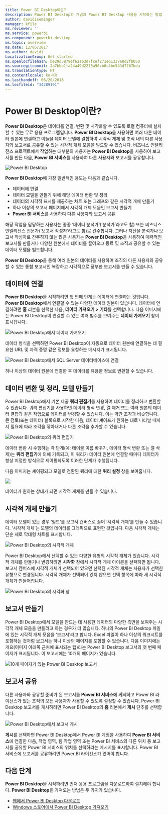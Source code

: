 ```yaml
---
title: Power BI Desktop이란?
description: Power BI Desktop의 개념과 Power BI Desktop 사용을 시작하는 방법 알아보기
author: davidiseminger
manager: kfile
ms.reviewer: ''
ms.service: powerbi
ms.component: powerbi-desktop
ms.topic: overview
ms.date: 12/06/2017
ms.author: davidi
LocalizationGroup: Get started
ms.openlocfilehash: be29d5879ef62ab3d7fcef271e61337a0d2fb050
ms.sourcegitcommit: 2a7bbb1fa24a49d2278a90cb0c4be543d7267bda
ms.translationtype: HT
ms.contentlocale: ko-KR
ms.lasthandoff: 06/26/2018
ms.locfileid: "34289191"
---
```

# <a name="what-is-power-bi-desktop"></a>Power BI Desktop이란?

**Power BI Desktop**은 데이터를 연결, 변환 및 시각화할 수 있도록 로컬 컴퓨터에 설치할 수 있는 무료 응용 프로그램입니다. **Power BI Desktop**을 사용하면 여러 다른 데이터 원본에 연결하고 이들을 데이터 모델에 결합하여 시각적 개체 및 조직 내의 다른 사용자와 보고서로 공유할 수 있는 시각적 개체 모음을 빌드할 수 있습니다. 비즈니스 인텔리전스 프로젝트에서 작업하는 대부분의 사용자는 **Power BI Desktop**을 사용하여 보고서를 만든 다음, **Power BI 서비스**를 사용하여 다른 사용자와 보고서를 공유합니다.

![Power BI Desktop](media/desktop-what-is-desktop/what-is-desktop_01.png)

**Power BI Desktop**에 가장 일반적인 용도는 다음과 같습니다.

* 데이터에 연결
* 데이터 모델을 만들기 위해 해당 데이터 변환 및 정리
* 데이터의 시각적 표시를 제공하는 차트 또는 그래프와 같은 시각적 개체 만들기
* 하나 이상의 보고서 페이지에서 시각적 개체 모음인 보고서 만들기
* **Power BI 서비스**를 사용하여 다른 사용자와 보고서 공유

해당 작업을 담당하는 사용자는 종종 ‘데이터 분석가’(‘분석가’라고도 함) 또는 비즈니스 인텔리전스 전문가(‘보고서 작성자’라고도 함)로 간주합니다. 그러나 자신을 분석가나 보고서 작성자로 간주하지 않는 많은 사용자는 **Power BI Desktop**을 사용하여 매력적인 보고서를 만들거나 다양한 원본에서 데이터를 끌어오고 동료 및 조직과 공유할 수 있는 데이터 모델을 빌드합니다.

**Power BI Desktop**을 통해 여러 원본의 데이터를 사용하여 조직의 다른 사용자와 공유할 수 있는 통합 보고서인 복잡하고 시각적으로 풍부한 보고서를 만들 수 있습니다. 

## <a name="connect-to-data"></a>데이터에 연결
**Power BI Desktop**을 시작하려면 첫 번째 단계는 데이터에 연결하는 것입니다. **Power BI Desktop**에서 연결할 수 있는 다양한 데이터 원본이 있습니다. 데이터에 연결하려면 **홈** 리본을 선택한 다음, **데이터 가져오기 > 기타**를 선택합니다. 다음 이미지에는 Power BI Desktop이 연결할 수 있는 여러 범주를 보여주는 **데이터 가져오기** 창이 표시됩니다.

![Power BI Desktop에서 데이터 가져오기](media/desktop-what-is-desktop/what-is-desktop_02.png)

데이터 형식을 선택하면 Power BI Desktop이 자동으로 데이터 원본에 연결하는 데 필요한 URL 및 자격 증명 같은 정보를 요청하는 메시지가 표시됩니다.

![Power BI Desktop에서 SQL Server 데이터베이스에 연결](media/desktop-what-is-desktop/what-is-desktop_03.png)

하나 이상의 데이터 원본에 연결한 후 데이터를 유용한 정보로 변환할 수 있습니다.

## <a name="transform-and-clean-data-create-a-model"></a>데이터 변환 및 정리, 모델 만들기

Power BI Desktop에서 기본 제공 **쿼리 편집기**를 사용하여 데이터를 정리하고 변환할 수 있습니다. 쿼리 편집기를 사용하면 데이터 형식 변경, 열 제거 또는 여러 원본의 데이터 결합과 같은 작업으로 데이터를 변경할 수 있습니다. 이는 약간 조각과 비슷합니다. 큰 점토(또는 데이터) 블록으로 시작한 다음, 데이터 셰이프가 원하는 대로 나타날 때까지 필요에 따라 조각을 깎아내거나 다른 조각을 추가할 수 있습니다. 

![Power BI Desktop의 쿼리 편집기](media/desktop-getting-started/designer_gsg_editquery.png)

데이터 변환 시 수행하는 각 단계(예: 테이블 이름 바꾸기, 데이터 형식 변환 또는 열 삭제)는 **쿼리 편집기**에 의해 기록되고, 이 쿼리가 데이터 원본에 연결할 때마다 데이터가 항상 지정한 방식으로 셰이핑되도록 이러한 단계가 수행됩니다.

다음 이미지는 셰이핑되고 모델로 전환된 쿼리에 대한 **쿼리 설정** 창을 보여줍니다.

 ![](media/desktop-getting-started/shapecombine_querysettingsfinished.png)

데이터가 원하는 상태가 되면 시각적 개체를 만들 수 있습니다. 

## <a name="create-visuals"></a>시각적 개체 만들기 

데이터 모델이 있는 경우 ‘필드’를 보고서 캔버스로 끌어 ‘시각적 개체’를 만들 수 있습니다. ‘시각적 개체’는 모델의 데이터를 그래픽으로 표현한 것입니다. 다음 시각적 개체는 단순 세로 막대형 차트를 표시합니다. 

![Power BI Desktop의 시각적 개체](media/desktop-what-is-desktop/what-is-desktop_04.png)

Power BI Desktop에서 선택할 수 있는 다양한 유형의 시각적 개체가 있습니다. 시각적 개체를 만들거나 변경하려면 **시각화** 창에서 시각적 개체 아이콘을 선택하면 됩니다. 보고서 캔버스에 시각적 개체가 선택되어 있으면 선택된 시각적 개체는 사용자가 선택한 유형으로 변경됩니다. 시각적 개체가 선택되어 있지 않으면 선택 항목에 따라 새 시각적 개체가 만들어집니다.

![Power BI Desktop의 시각화 창](media/desktop-what-is-desktop/what-is-desktop_05.png)

## <a name="create-reports"></a>보고서 만들기

Power BI Desktop에서 모델을 만드는 데 사용한 데이터의 다양한 측면을 보여주는 시각적 개체 모음을 만들려고 하는 경우가 더 많습니다. 하나의 Power BI Desktop 파일에 있는 시각적 개체 모음을 ‘보고서’라고 합니다. Excel 파일이 하나 이상의 워크시트를 포함하는 것처럼 보고서는 하나 이상의 페이지를 포함할 수 있습니다. 다음 이미지에는 개요(이미지 아래쪽 근처에 표시되는 탭)라는 Power BI Desktop 보고서의 첫 번째 페이지가 표시됩니다. 이 보고서에는 10개의 페이지가 있습니다.

![10개 페이지가 있는 Power BI Desktop 보고서](media/desktop-what-is-desktop/what-is-desktop_01.png)

## <a name="share-reports"></a>보고서 공유

다른 사용자와 공유할 준비가 된 보고서를 **Power BI 서비스**에 **게시**하고 Power BI 라이선스가 있는 조직의 모든 사용자가 사용할 수 있도록 설정할 수 있습니다. Power BI Desktop 보고서를 게시하려면 Power BI Desktop의 **홈** 리본에서 **게시** 단추를 선택합니다.

![Power BI Desktop에서 보고서 게시](media/desktop-what-is-desktop/what-is-desktop_06.png)

**게시**를 선택하면 Power BI Desktop에서 Power BI 계정을 사용하여 **Power BI 서비스**에 연결한 다음, 작업 영역, 팀 작업 영역 또는 Power BI 서비스의 다른 위치 등 보고서를 공유할 Power BI 서비스의 위치를 선택하라는 메시지를 표시합니다. Power BI 서비스에 보고서를 공유하려면 Power BI 라이선스가 있어야 합니다.


## <a name="next-steps"></a>다음 단계

**Power BI Desktop**을 시작하려면 먼저 응용 프로그램을 다운로드하여 설치해야 합니다. **Power BI Desktop**을 가져오는 방법은 두 가지가 있습니다.

* [웹에서 Power BI Desktop 다운로드](desktop-get-the-desktop.md)
* [Windows 스토어에서 Power BI Desktop 가져오기](http://aka.ms/pbidesktopstore)
